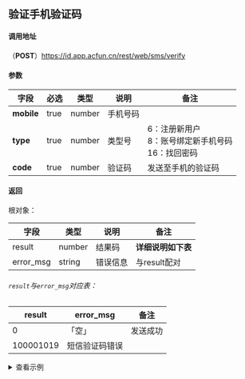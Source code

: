 ## 验证手机验证码

#### 调用地址

（**POST**）https://id.app.acfun.cn/rest/web/sms/verify

#### 参数

| 字段         | 必选   | 类型     | 说明   | 备注                                    |
| ---------- | ---- | ------ | ---- | ------------------------------------- |
| **mobile** | true | number | 手机号码 |                                       |
| **type**   | true | number | 类型号  | 6：注册新用户<br />8：账号绑定新手机号码<br />16：找回密码 |
| **code**   | true | number | 验证码  | 发送至手机的验证码                             |

#### 返回

根对象：

| 字段        | 类型     | 说明   | 备注          |
| --------- | ------ | ---- | ----------- |
| result    | number | 结果码  | **详细说明如下表** |
| error_msg | string | 错误信息 | 与result配对   |

###### `result`与`error_msg`对应表：

| result    | error_msg | 备注   |
| --------- | --------- | ---- |
| 0         | 「空」       | 发送成功 |
| 100001019 | 短信验证码错误   |      |

<details>
<summary>查看示例</summary>

```bash
curl 'https://id.app.acfun.cn/rest/web/sms/verify' \
    -X POST \
    -H 'User-Agent: Mozilla/5.0 (Macintosh; Intel Mac OS X 10_13_6) AppleWebKit/537.36 (KHTML, like Gecko) Chrome/97.0.4692.99 Safari/537.36' \
    -H 'Accept: application/json, text/plain, */*' \
    -H 'Referer: https://www.acfun.cn/' \
    -H 'Content-Type: application/x-www-form-urlencoded' \
    --data-raw 'mobile=手机号码(177xxxx0585)&type=类型码(16)&code=验证码(xxxxxx)'
```
